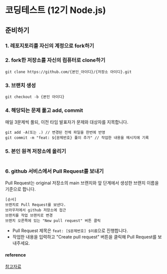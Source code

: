 # 코딩테스트 (12기 Node.js)

## 준비하기

### 1. 레포지토리를 자신의 계정으로 fork하기

### 2. fork한 저장소를 자신의 컴퓨터로 clone하기
```
git clone https://github.com/{본인_아이디}/{저장소 아이디}.git
```

### 3. 브랜치 생성
```
git checkout -b {본인 아이디}
```

### 4. 해당되는 문제 풀고 add, commit
매일 3문제씩 풀되, 이전 타임 발표자가 문제와 대상자를 지목합니다.
```git status // 변경된 파일 확인
git add -A(또는 .) // 변경된 전체 파일을 한번에 반영
git commit -m "feat: ${문제번호} 풀이 추가" // 작업한 내용을 메시지에 기록
```
### 5. 본인 원격 저장소에 올리기
```git push origin 브랜치이름
```
### 6. github 서비스에서 Pull Request를 보내기
Pull Request는 original 저장소의 main 브랜치와 앞 단계에서 생성한 브랜치 이름을 기준으로 합니다.

```
[순서]
브랜치로 Pull Request를 보낸다.
브라우저에서 github 저장소에 접근
브랜치를 작업 브랜치로 변경
브랜치 오른쪽에 있는 "New pull request" 버튼 클릭
```
- Pull Request 제목은 `feat: [$문제번호] $이름`으로 진행합니다.
- 작업한 내용을 입력하고 "Create pull request" 버튼을 클릭해 Pull Request를 보내주세요.


#### reference
[참고자료](https://github.com/woowacourse/woowacourse-docs/tree/main/precourse)
